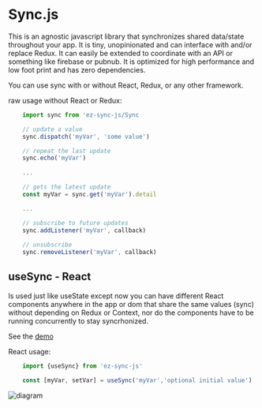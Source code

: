 # Sync.js

This is an agnostic javascript library that synchronizes shared data/state throughout your app.  It is tiny, unopinionated and can interface with and/or replace Redux.  It can easily be extended to coordinate with an API or something like firebase or pubnub.  It is optimized for high performance and low foot print and has zero dependencies.

You can use sync with or without React, Redux, or any other framework.

raw usage without React or Redux:

```javascript
    import sync from 'ez-sync-js/Sync

    // update a value
    sync.dispatch('myVar', 'some value')

    // repeat the last update
    sync.echo('myVar')
    
    ...

    // gets the latest update
    const myVar = sync.get('myVar').detail 

    ...

    // subscribe to future updates
    sync.addListener('myVar', callback)
    
    // unsubscribe
    sync.removeListener('myVar', callback)
```

## useSync - React

Is used just like useState except now you can have different React components anywhere in the app or dom that share the same values (sync) without depending on Redux or Context, nor do the components have to be running concurrently to stay syncrhonized.

See the [demo](https://chadsteele.github.io/sync/)

React usage:

```javascript
    import {useSync} from 'ez-sync-js'

    const [myVar, setVar] = useSync('myVar','optional initial value')
```

![diagram](https://chadsteele.github.io/sync/img/useSync.jpg)


